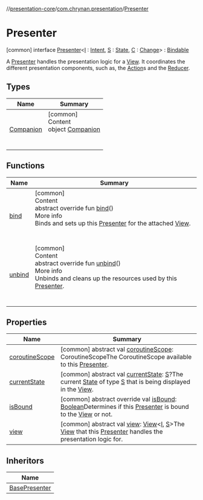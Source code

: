 //[presentation-core](../../../index.md)/[com.chrynan.presentation](../index.md)/[Presenter](index.md)



# Presenter  
 [common] interface [Presenter](index.md)<[I](index.md) : [Intent](../-intent/index.md), [S](index.md) : [State](../-state/index.md), [C](index.md) : [Change](../-change/index.md)> : [Bindable](../-bindable/index.md)

A [Presenter](index.md) handles the presentation logic for a [View](../-view/index.md). It coordinates the different presentation components, such as, the [Action](../-action/index.md)s and the [Reducer](../-reducer/index.md).

   


## Types  
  
|  Name |  Summary | 
|---|---|
| <a name="com.chrynan.presentation/Presenter.Companion///PointingToDeclaration/"></a>[Companion](-companion/index.md)| <a name="com.chrynan.presentation/Presenter.Companion///PointingToDeclaration/"></a>[common]  <br>Content  <br>object [Companion](-companion/index.md)  <br><br><br>|


## Functions  
  
|  Name |  Summary | 
|---|---|
| <a name="com.chrynan.presentation/Presenter/bind/#/PointingToDeclaration/"></a>[bind](bind.md)| <a name="com.chrynan.presentation/Presenter/bind/#/PointingToDeclaration/"></a>[common]  <br>Content  <br>abstract override fun [bind](bind.md)()  <br>More info  <br>Binds and sets up this [Presenter](index.md) for the attached [View](../-view/index.md).  <br><br><br>|
| <a name="com.chrynan.presentation/Presenter/unbind/#/PointingToDeclaration/"></a>[unbind](unbind.md)| <a name="com.chrynan.presentation/Presenter/unbind/#/PointingToDeclaration/"></a>[common]  <br>Content  <br>abstract override fun [unbind](unbind.md)()  <br>More info  <br>Unbinds and cleans up the resources used by this [Presenter](index.md).  <br><br><br>|


## Properties  
  
|  Name |  Summary | 
|---|---|
| <a name="com.chrynan.presentation/Presenter/coroutineScope/#/PointingToDeclaration/"></a>[coroutineScope](coroutine-scope.md)| <a name="com.chrynan.presentation/Presenter/coroutineScope/#/PointingToDeclaration/"></a> [common] abstract val [coroutineScope](coroutine-scope.md): CoroutineScopeThe CoroutineScope available to this [Presenter](index.md).   <br>|
| <a name="com.chrynan.presentation/Presenter/currentState/#/PointingToDeclaration/"></a>[currentState](current-state.md)| <a name="com.chrynan.presentation/Presenter/currentState/#/PointingToDeclaration/"></a> [common] abstract val [currentState](current-state.md): [S](index.md)?The current [State](../-state/index.md) of type [S](index.md) that is being displayed in the [View](../-view/index.md).   <br>|
| <a name="com.chrynan.presentation/Presenter/isBound/#/PointingToDeclaration/"></a>[isBound](is-bound.md)| <a name="com.chrynan.presentation/Presenter/isBound/#/PointingToDeclaration/"></a> [common] abstract override val [isBound](is-bound.md): [Boolean](https://kotlinlang.org/api/latest/jvm/stdlib/kotlin/-boolean/index.html)Determines if this [Presenter](index.md) is bound to the [View](../-view/index.md) or not.   <br>|
| <a name="com.chrynan.presentation/Presenter/view/#/PointingToDeclaration/"></a>[view](view.md)| <a name="com.chrynan.presentation/Presenter/view/#/PointingToDeclaration/"></a> [common] abstract val [view](view.md): [View](../-view/index.md)<[I](index.md), [S](index.md)>The [View](../-view/index.md) that this [Presenter](index.md) handles the presentation logic for.   <br>|


## Inheritors  
  
|  Name | 
|---|
| <a name="com.chrynan.presentation/BasePresenter///PointingToDeclaration/"></a>[BasePresenter](../-base-presenter/index.md)|

